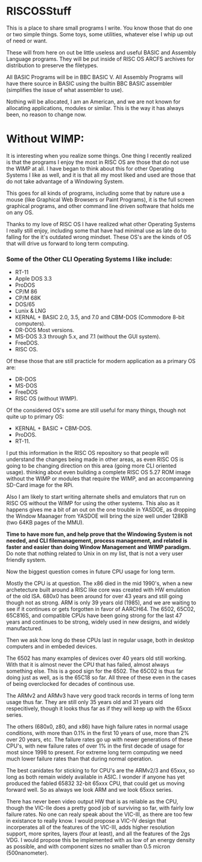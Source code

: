 # RISCOSStuff
This is a place to share small programs I write.  You know those that do one or two simple things.  Some toys, some utilities, whatever else I whip up out of need or want.

These will from here on out be little useless and useful BASIC and Assembly Language programs.  They will be put inside of RISC OS ARCFS archives for distribution to preserve the filetypes.

All BASIC Programs will be in BBC BASIC V.  All Assembly Programs will have there source in BASIC using the builtin BBC BASIC assembler (simplifies the issue of what assembler to use).

Nothing will be allocated, I am an American, and we are not known for allocating applications, modules or similar.  This is the way it has always been, no reason to change now.

# Without WIMP:

It is interesting when you realize some things.  One thing I recently realized is that the programs I enjoy the most in RISC OS are those that do not use the WIMP at all.   I have began to think about this for other Operating Systems I like as well, and it is that all my most liked and used are those that do not take advantage of a Windowing System.

This goes for all kinds of programs, including some that by nature use a mouse (like Graphical Web Browsers or Paint Programs), it is the full screen graphical programs, and other command line driven software that holds me on any OS.

Thanks to my love of RISC OS I have realized what other Operating Systems I really still enjoy, including some that have had minimal use as late do to falling for the it's outdated wrong mindset.  These OS's are the kinds of OS that will drive us forward to long term computing.

### Some of the Other CLI Operating Systems I like include:

* RT-11
* Apple DOS 3.3
* ProDOS
* CP/M 86
* CP/M 68K
* DOS/65
* Lunix & LNG
* KERNAL + BASIC 2.0, 3.5, and 7.0 and CBM-DOS (Commodore 8-bit computers).
* DR-DOS Most versions.
* MS-DOS 3.3 through 5.x, and 7.1 (without the GUI system).
* FreeDOS.
* RISC OS.

Of these those that are still practicle for modern application as a primary OS are:
* DR-DOS
* MS-DOS
* FreeDOS
* RISC OS (without WIMP).

Of the considered OS's some are still useful for many things, though not quite up to primary OS:
* KERNAL + BASIC + CBM-DOS.
* ProDOS.
* RT-11.

I put this information in the RISC OS repository so that people will understand the changes being made in other areas, as even RISC OS is going to be changing direction on this area (going more CLI oriented usage).  thinking about even building a complete RISC OS 5.27 ROM image without the WIMP or modules that require the WIMP, and an accompanning SD-Card image for the RPi.

Also I am likely to start writing alternate shells and emulators that run on RISC OS without the WIMP for using the other systems.  This also as it happens gives me a bit of an out on the one trouble in YASDOE, as dropping the Window Maanager from YASDOE will bring the size well under 128KB (two 64KB pages of the MMU).

**Time to have more fun, and help prove that the Windowing System is not needed, and CLI filemanagement, process management, and related is faster and easier than doing Window Management and WIMP paradigm.**  Do note that nothing related to Unix in on my list, that is not a very user friendly system.

Now the biggest question comes in future CPU usage for long term.

Mostly the CPU is at question.  The x86 died in the mid 1990's, when a new archetecture built around a RISC like core was created with HW emulation of the old ISA.  680x0 has been around for over 43 years and still going though not as strong.  ARM is only 39 years old (1985), and we are waiting to see if it continues or gets forgotten in favor of AARCH64.  The 6502, 65C02, 65C816S, and compatible CPUs have been going strong for the last 47 years and continues to be strong, widely used in new designs, and widely manufactured.

Then we ask how long do these CPUs last in regular usage, both in desktop computers and in embeded devices.

The 6502 has many examples of devices over 40 years old still working.  With that it is almost never the CPU that has failed, almost always something else.  This is a good sign for the 6502.  The 65C02 is thus far doing just as well, as is the 65C18 so far.  All three of these even in the cases of being overclocked for decades of continous use.

The ARMv2 and ARMv3 have very good track records in terms of long term usage thus far.  They are still only 35 years old and 31 years old respecitively, though it looks thus far as if they will keep up with the 65xxx series.

The others (680x0, z80, and x86) have high failure rates in normal usage conditions, with more than 0.1% in the first 10 years of use, more than 2% over 20 years, etc.  The failure rates go up with newer generations of these CPU's, with new failure rates of over 1% in the first decade of usage for most since 1998 to present.  For extreme long term computing we need much lower failure rates than that during normal operation.

The best canidates for sticking to for CPU's are the ARMv2/3 and 65xxx, so long as both remain widely available in ASIC.  I wonder if anyone has yet produced the fabled 65832 32-bit 65xxx CPU, that could get us moving forward well.  So as always we look ARM and we look 65xxx series.

There has never been video output HW that is as reliable as the CPU, though the VIC-IIe does a pretty good job of surviving so far, with fairly low failure rates.  No one can realy speak about the VIC-III, as there are too few in existance to really know.  I would propose a VIC-IV design that incorperates all of the features of the VIC-III, adds higher resolution support, more sprites, layers (four at least), and all the features of the 2gs VDG.  I would propose this be implemented with as low of an energy density as possible, and with component sizes no smaller than 0.5 micron (500nanometer).
